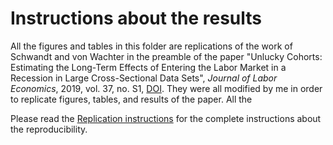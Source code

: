 # Instructions about the results
All the figures and tables in this folder are replications of the work of Schwandt and von Wachter in the preamble of the paper "Unlucky Cohorts: Estimating the Long-Term Effects of Entering the Labor Market in a Recession in Large Cross-Sectional Data Sets", _Journal of Labor Economics_, 2019, vol. 37, no. S1, [DOI](https://www.journals.uchicago.edu/doi/abs/10.1086/701046). They were all modified by me in order to replicate figures, tables, and results of the paper. All the 

Please read the [Replication instructions](https://github.com/debamazetto/econ8410_replication/blob/master/step3_improvement.md) for the complete instructions about the reproducibility.
